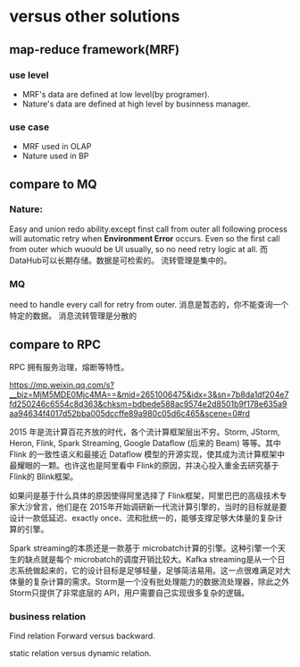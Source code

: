 # versus other solutions

## map-reduce framework(MRF)

### use level

* MRF's data are defined at low level(by programer).
* Nature's data are defined at high level by businness manager.

### use case

* MRF used in OLAP
* Nature used in BP

## compare to MQ

### Nature:

Easy and union redo ability.except finst call from outer all following process will automatic retry when **Environment Error** occurs.
Even so the first call from outer which wuould be UI usually, so no need retry logic at all.
而DataHub可以长期存储。数据是可检索的。
流转管理是集中的。

### MQ
need to handle every call for retry from outer.
消息是暂态的，你不能查询一个特定的数据。
消息流转管理是分散的


## compare to RPC

RPC 拥有服务治理，熔断等特性。

https://mp.weixin.qq.com/s?__biz=MjM5MDE0Mjc4MA==&mid=2651006475&idx=3&sn=7b8da1df204e7fd250246c6554c8d363&chksm=bdbede588ac9574e2d8501b9f178e635a9aa94634f4017d52bba005dccffe89a980c05d6c465&scene=0#rd

2015 年是流计算百花齐放的时代，各个流计算框架层出不穷。Storm, JStorm, Heron, Flink, Spark Streaming, Google Dataflow (后来的 Beam) 等等。其中 Flink 的一致性语义和最接近 Dataflow 模型的开源实现，使其成为流计算框架中最耀眼的一颗。也许这也是阿里看中 Flink的原因，并决心投入重金去研究基于 Flink的 Blink框架。

如果问是基于什么具体的原因使得阿里选择了 Flink框架，阿里巴巴的高级技术专家大沙曾言，他们是在 2015年开始调研新一代流计算引擎的，当时的目标就是要设计一款低延迟、exactly once、流和批统一的，能够支撑足够大体量的复杂计算的引擎。

Spark streaming的本质还是一款基于 microbatch计算的引擎。这种引擎一个天生的缺点就是每个 microbatch的调度开销比较大。Kafka streaming是从一个日志系统做起来的，它的设计目标是足够轻量，足够简洁易用。这一点很难满足对大体量的复杂计算的需求。Storm是一个没有批处理能力的数据流处理器，除此之外 Storm只提供了非常底层的 API，用户需要自己实现很多复杂的逻辑。

### business relation

Find relation Forward versus backward.

static relation versus dynamic relation.



